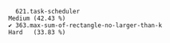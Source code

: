       621.task-scheduler                                               Medium (42.43 %)
    ✔ 363.max-sum-of-rectangle-no-larger-than-k                        Hard   (33.83 %)
